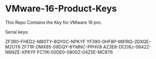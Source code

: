 # VMware-16-Product-Keys
This Repo Contains the Key for VMware 16 pro.

Serial keys:

ZF3R0-FHED2-M80TY-8QYGC-NPKYF
YF390-0HF8P-M81RQ-2DXQE-M2UT6
ZF71R-DMX85-08DQY-8YMNC-PPHV8
AZ3E8-DCD8J-0842Z-N6NZE-XPKYF
FC11K-00DE0-0800Z-04Z5E-MC8T6
